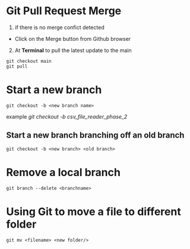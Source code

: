 # Git Pull Request Merge
1.  if there is no merge confict detected
- Click on the Merge button from Github browser

2. At **Terminal** to pull the latest update to the main
```
git checkout main
git pull
```

# Start a new branch  

```git checkout -b <new branch name>```  

example *git checkout -b csv_file_reader_phase_2*

## Start a new branch branching off an old branch
```git checkout -b <new branch> <old branch> ```

# Remove a local branch
```git branch --delete <branchname>```

# Using Git to move a file to different folder
```
git mv <filename> <new folder/>
```
